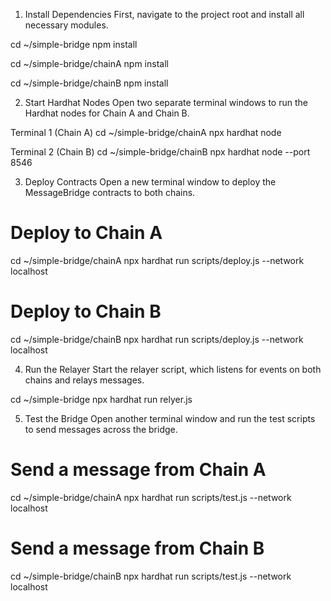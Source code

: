 1. Install Dependencies
First, navigate to the project root and install all necessary modules.

cd ~/simple-bridge
npm install

cd ~/simple-bridge/chainA
npm install

cd ~/simple-bridge/chainB
npm install


2. Start Hardhat Nodes
Open two separate terminal windows to run the Hardhat nodes for Chain A and Chain B.

Terminal 1 (Chain A)
cd ~/simple-bridge/chainA
npx hardhat node

Terminal 2 (Chain B)
cd ~/simple-bridge/chainB
npx hardhat node --port 8546

3. Deploy Contracts
Open a new terminal window to deploy the MessageBridge contracts to both chains.

# Deploy to Chain A
cd ~/simple-bridge/chainA
npx hardhat run scripts/deploy.js --network localhost

# Deploy to Chain B
cd ~/simple-bridge/chainB
npx hardhat run scripts/deploy.js --network localhost

4. Run the Relayer
Start the relayer script, which listens for events on both chains and relays messages.

cd ~/simple-bridge
npx hardhat run relyer.js

5. Test the Bridge
Open another terminal window and run the test scripts to send messages across the bridge.

# Send a message from Chain A
cd ~/simple-bridge/chainA
npx hardhat run scripts/test.js --network localhost

# Send a message from Chain B
cd ~/simple-bridge/chainB
npx hardhat run scripts/test.js --network localhost